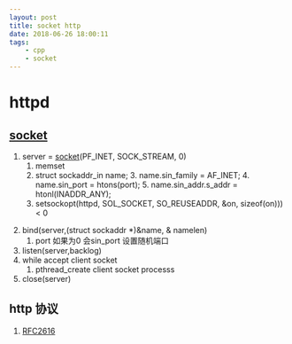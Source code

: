 ```yaml
---
layout: post
title: socket http
date: 2018-06-26 18:00:11
tags:
    - cpp
    - socket
---
```


# httpd
## [socket](http://pubs.opengroup.org/onlinepubs/9699919799/basedefs/sys_socket.h.html)
1. server = [socket](http://pubs.opengroup.org/onlinepubs/9699919799/functions/socket.html)(PF_INET, SOCK_STREAM, 0)
    1. memset
    2. struct sockaddr_in name;
        3. name.sin_family  = AF_INET;
        4. name.sin_port = htons(port);
        5. name.sin_addr.s_addr = htonl(INADDR_ANY);
   6. setsockopt(httpd, SOL_SOCKET, SO_REUSEADDR, &on, sizeof(on))) < 0
<!--more-->
2. bind(server,(struct sockaddr *)&name, & namelen)
    1. port 如果为0 会sin_port 设置随机端口
3. listen(server,backlog)
4. while accept client socket
    1. pthread_create client socket processs
5. close(server)


## http 协议
1. [RFC2616](https://tools.ietf.org/html/rfc2616)


